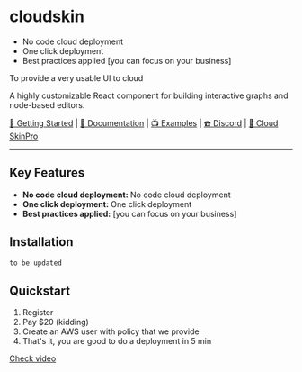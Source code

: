 # cloudskin
  - No code cloud deployment
  - One click deployment
  - Best practices applied [you can focus on your business]

To provide a very usable UI to cloud

A highly customizable React component for building interactive graphs and node-based editors.

[🚀 Getting Started]() | [📖 Documentation]() | [📺 Examples]() | [☎️ Discord]() | [💎 Cloud SkinPro]()

</div>

---

## Key Features

- **No code cloud deployment:** No code cloud deployment
- **One click deployment:** One click deployment
- **Best practices applied:** [you can focus on your business]


## Installation

```bash
to be updated
```

## Quickstart

1. Register
2. Pay $20 (kidding)
3. Create an AWS user with policy that we provide
4. That's it, you are good to do a deployment in 5 min

[Check video](/doc/Demo-Release-0.1.MP4)
```
